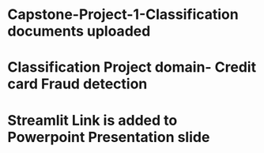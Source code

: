 # Capstone-Project-1-Classification documents uploaded
# Classification Project domain- Credit card Fraud detection
# Streamlit Link is added to Powerpoint Presentation slide
